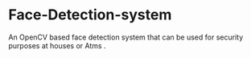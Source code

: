 # Face-Detection-system
An OpenCV based face detection system that can be used for security purposes at houses or Atms .  
